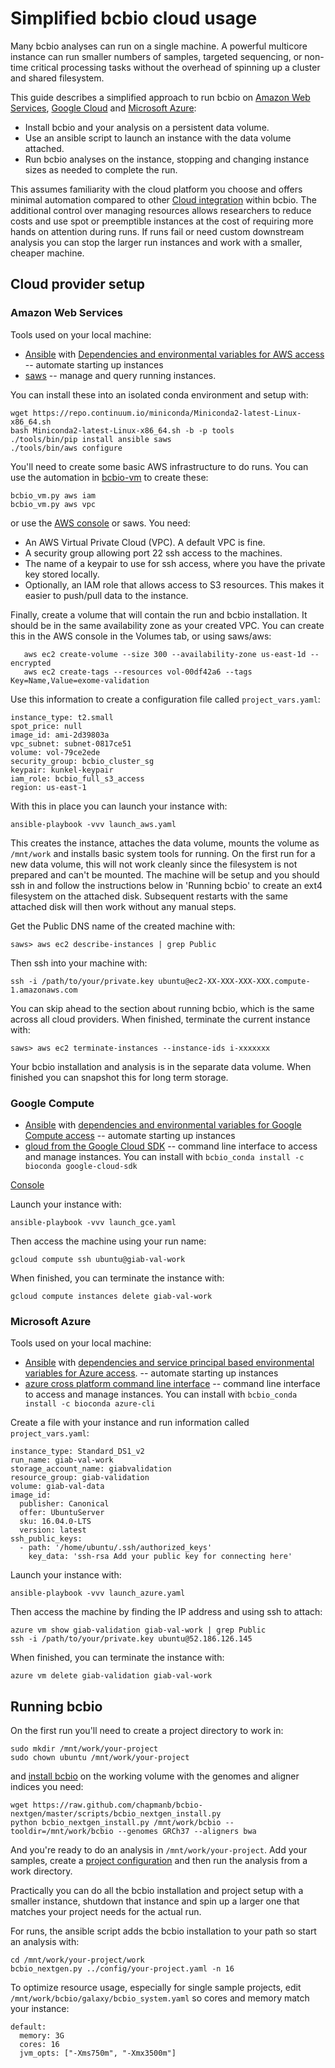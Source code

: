 # Simplified bcbio cloud usage

Many bcbio analyses can run on a single machine. A powerful multicore
instance can run smaller numbers of samples, targeted sequencing, or non-time
critical processing tasks without the overhead of spinning up a cluster and
shared filesystem.

This guide describes a simplified approach to run bcbio on
[Amazon Web Services](https://aws.amazon.com/),
[Google Cloud](https://cloud.google.com/) and
[Microsoft Azure](https://azure.microsoft.com):

- Install bcbio and your analysis on a persistent data volume.
- Use an ansible script to launch an instance with the data volume attached.
- Run bcbio analyses on the instance, stopping and changing instance sizes as
  needed to complete the run.

This assumes familiarity with the cloud platform you choose and offers minimal
automation compared to other
[Cloud integration](http://bcbio-nextgen.readthedocs.io/en/latest/contents/cloud.html)
within bcbio. The additional control over managing resources allows researchers
to reduce costs and use spot or preemptible instances at the cost of requiring
more hands on attention during runs. If runs fail or need custom downstream
analysis you can stop the larger run instances and work with a smaller, cheaper
machine.

## Cloud provider setup

### Amazon Web Services

Tools used on your local machine:

- [Ansible](http://docs.ansible.com/ansible/intro_installation.html) with
  [Dependencies and environmental variables for AWS access](http://docs.ansible.com/ansible/guide_aws.html)
  -- automate starting up instances
- [saws](https://github.com/donnemartin/saws) -- manage and query running
  instances.

You can install these into an isolated conda environment and setup with:

    wget https://repo.continuum.io/miniconda/Miniconda2-latest-Linux-x86_64.sh
    bash Miniconda2-latest-Linux-x86_64.sh -b -p tools
    ./tools/bin/pip install ansible saws
    ./tools/bin/aws configure

You'll need to create some basic AWS infrastructure to do runs. You can use the
automation in
[bcbio-vm](http://bcbio-nextgen.readthedocs.io/en/latest/contents/cloud.html#aws-setup)
to create these:

    bcbio_vm.py aws iam
    bcbio_vm.py aws vpc

or use the [AWS console](https://aws.amazon.com/) or saws. You need:

- An AWS Virtual Private Cloud (VPC). A default VPC is fine.
- A security group allowing port 22 ssh access to the machines.
- The name of a keypair to use for ssh access, where you have the private key
  stored locally.
- Optionally, an IAM role that allows access to S3 resources. This makes it
  easier to push/pull data to the instance.

Finally, create a volume that will contain the run and bcbio installation. It
should be in the same availability zone as your created VPC. You can create this
in the AWS console in the Volumes tab, or using saws/aws:

       aws ec2 create-volume --size 300 --availability-zone us-east-1d --encrypted
       aws ec2 create-tags --resources vol-00df42a6 --tags Key=Name,Value=exome-validation

Use this information to create a configuration file called `project_vars.yaml`:

    instance_type: t2.small
    spot_price: null
    image_id: ami-2d39803a
    vpc_subnet: subnet-0817ce51
    volume: vol-79ce2ede
    security_group: bcbio_cluster_sg
    keypair: kunkel-keypair
    iam_role: bcbio_full_s3_access
    region: us-east-1

With this in place you can launch your instance with:

    ansible-playbook -vvv launch_aws.yaml

This creates the instance, attaches the data volume, mounts the volume as
`/mnt/work` and installs basic system tools for running. On the first run for a
new data volume, this will not work cleanly since the filesystem is not prepared
and can't be mounted. The machine will be setup and you should ssh in and follow
the instructions below in 'Running bcbio' to create an ext4 filesystem on the
attached disk. Subsequent restarts with the same attached disk will then work
without any manual steps.

Get the Public DNS name of the created machine with:

    saws> aws ec2 describe-instances | grep Public

Then ssh into your machine with:

    ssh -i /path/to/your/private.key ubuntu@ec2-XX-XXX-XXX-XXX.compute-1.amazonaws.com

You can skip ahead to the section about running bcbio, which is the same across
all cloud providers. When finished, terminate the current instance with:

    saws> aws ec2 terminate-instances --instance-ids i-xxxxxxx

Your bcbio installation and analysis is in the separate data volume. When
finished you can snapshot this for long term storage.

### Google Compute

- [Ansible](http://docs.ansible.com/ansible/intro_installation.html) with
  [dependencies and environmental variables for Google Compute access](http://docs.ansible.com/ansible/guide_gce.html)
  -- automate starting up instances
- [gloud from the Google Cloud SDK](https://cloud.google.com/sdk/) -- command
  line interface to access and manage instances. You can install with
  `bcbio_conda install -c bioconda google-cloud-sdk`

[Console](https://console.cloud.google.com)

Launch your instance with:

    ansible-playbook -vvv launch_gce.yaml

Then access the machine using your run name:

    gcloud compute ssh ubuntu@giab-val-work

When finished, you can terminate the instance with:

    gcloud compute instances delete giab-val-work

### Microsoft Azure

Tools used on your local machine:

- [Ansible](http://docs.ansible.com/ansible/intro_installation.html) with
  [dependencies and service principal based environmental variables for Azure access](https://docs.ansible.com/ansible/guide_azure.html).
  -- automate starting up instances
- [azure cross platform command line interface](https://github.com/Azure/azure-xplat-cli#features)
  -- command line interface to access and manage instances. You can install with
  `bcbio_conda install -c bioconda azure-cli`

Create a file with your instance and run information called `project_vars.yaml`:

    instance_type: Standard_DS1_v2
    run_name: giab-val-work
    storage_account_name: giabvalidation
    resource_group: giab-validation
    volume: giab-val-data
    image_id:
      publisher: Canonical
      offer: UbuntuServer
      sku: 16.04.0-LTS
      version: latest
    ssh_public_keys:
      - path: '/home/ubuntu/.ssh/authorized_keys'
        key_data: 'ssh-rsa Add your public key for connecting here'

Launch your instance with:

    ansible-playbook -vvv launch_azure.yaml

Then access the machine by finding the IP address and using ssh to attach:

    azure vm show giab-validation giab-val-work | grep Public
    ssh -i /path/to/your/private.key ubuntu@52.186.126.145

When finished, you can terminate the instance with:

    azure vm delete giab-validation giab-val-work

## Running bcbio

On the first run you'll need to create a project directory to work in:

    sudo mkdir /mnt/work/your-project
    sudo chown ubuntu /mnt/work/your-project

and [install bcbio](http://bcbio-nextgen.readthedocs.io/en/latest/contents/installation.html)
on the working volume with the genomes and aligner indices you need:

    wget https://raw.github.com/chapmanb/bcbio-nextgen/master/scripts/bcbio_nextgen_install.py
    python bcbio_nextgen_install.py /mnt/work/bcbio --tooldir=/mnt/work/bcbio --genomes GRCh37 --aligners bwa

And you're ready to do an analysis in `/mnt/work/your-project`. Add your
samples, create a
[project configuration](http://bcbio-nextgen.readthedocs.io/en/latest/contents/configuration.html#automated-sample-configuration)
and then run the analysis from a work directory.

Practically you can do all the bcbio installation and project setup with a
smaller instance, shutdown that instance and spin up a larger one that matches
your project needs for the actual run.

For runs, the ansible script adds the bcbio installation to your path so start
an analysis with:

    cd /mnt/work/your-project/work
    bcbio_nextgen.py ../config/your-project.yaml -n 16

To optimize resource usage, especially for single sample projects, edit
`/mnt/work/bcbio/galaxy/bcbio_system.yaml` so cores and memory match your instance:

    default:
      memory: 3G
      cores: 16
      jvm_opts: ["-Xms750m", "-Xmx3500m"]
